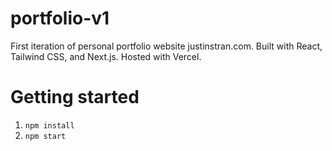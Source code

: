 # portfolio-v1

First iteration of personal portfolio website justinstran.com. Built with React, Tailwind CSS, and Next.js. Hosted with Vercel.

# Getting started
1. `npm install`
2. `npm start`
